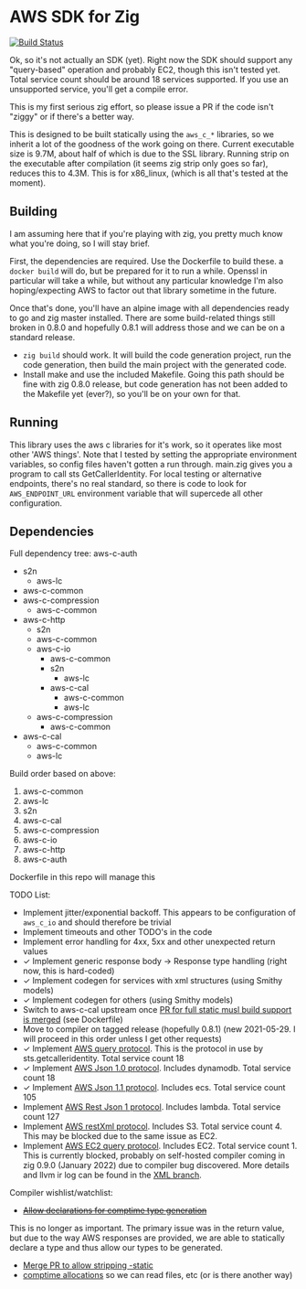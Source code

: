 # AWS SDK for Zig

[![Build Status](https://drone.lerch.org/api/badges/lobo/aws-sdk-for-zig/status.svg)](https://drone.lerch.org/lobo/aws-sdk-for-zig)

Ok, so it's not actually an SDK (yet). Right now the SDK should support
any "query-based" operation and probably EC2, though this isn't tested yet.
Total service count should be around 18 services supported. If you use an
unsupported service, you'll get a compile error.

This is my first serious zig effort, so please issue a PR if the code isn't
"ziggy" or if there's a better way.

This is designed to be built statically using the `aws_c_*` libraries, so
we inherit a lot of the goodness of the work going on there. Current
executable size is 9.7M, about half of which is due to the SSL library.
Running strip on the executable after compilation (it seems zig strip
only goes so far), reduces this to 4.3M. This is for x86_linux,
(which is all that's tested at the moment).

## Building

I am assuming here that if you're playing with zig, you pretty much know
what you're doing, so I will stay brief.

First, the dependencies are required. Use the Dockerfile to build these.
a `docker build` will do, but be prepared for it to run a while. Openssl in
particular will take a while, but without any particular knowledge
I'm also hoping/expecting AWS to factor out that library sometime in
the future.

Once that's done, you'll have an alpine image with all dependencies ready
to go and zig master installed. There are some build-related things still
broken in 0.8.0 and hopefully 0.8.1 will address those and we can be on
a standard release.

* `zig build` should work. It will build the code generation project, run
  the code generation, then build the main project with the generated code.
* Install make and use the included Makefile. Going this path should be fine
  with zig 0.8.0 release, but code generation has not been added to the
  Makefile yet (ever?), so you'll be on your own for that.

## Running

This library uses the aws c libraries for it's work, so it operates like most
other 'AWS things'. Note that I tested by setting the appropriate environment
variables, so config files haven't gotten a run through.
main.zig gives you a program to call sts GetCallerIdentity.
For local testing or alternative endpoints, there's no real standard, so
there is code to look for `AWS_ENDPOINT_URL` environment variable that will
supercede all other configuration.

## Dependencies


Full dependency tree:
aws-c-auth
   * s2n
      * aws-lc
   * aws-c-common
   * aws-c-compression
     * aws-c-common
   * aws-c-http
     * s2n
     * aws-c-common
     * aws-c-io
       * aws-c-common
       * s2n
         * aws-lc
       * aws-c-cal
         * aws-c-common
         * aws-lc
     * aws-c-compression
       * aws-c-common
   * aws-c-cal
     * aws-c-common
     * aws-lc

Build order based on above:

1. aws-c-common
1. aws-lc
2. s2n
2. aws-c-cal
2. aws-c-compression
3. aws-c-io
4. aws-c-http
5. aws-c-auth

Dockerfile in this repo will manage this

TODO List:

* Implement jitter/exponential backoff. This appears to be configuration of `aws_c_io` and should therefore be trivial
* Implement timeouts and other TODO's in the code
* Implement error handling for 4xx, 5xx and other unexpected return values
* ✓ Implement generic response body -> Response type handling (right now, this is hard-coded)
* ✓ Implement codegen for services with xml structures (using Smithy models)
* ✓ Implement codegen for others (using Smithy models)
* Switch to aws-c-cal upstream once [PR for full static musl build support is merged](https://github.com/awslabs/aws-c-cal/pull/89) (see Dockerfile)
* Move to compiler on tagged release (hopefully 0.8.1)
(new 2021-05-29. I will proceed in this order unless I get other requests)
* ✓ Implement [AWS query protocol](https://awslabs.github.io/smithy/1.0/spec/aws/aws-query-protocol.html). This is the protocol in use by sts.getcalleridentity. Total service count 18
* ✓ Implement [AWS Json 1.0 protocol](https://awslabs.github.io/smithy/1.0/spec/aws/aws-json-1_0-protocol.html). Includes dynamodb. Total service count 18
* ✓ Implement [AWS Json 1.1 protocol](https://awslabs.github.io/smithy/1.0/spec/aws/aws-json-1_1-protocol.html). Includes ecs. Total service count 105
* Implement [AWS Rest Json 1 protocol](https://awslabs.github.io/smithy/1.0/spec/aws/aws-restjson1-protocol.html). Includes lambda. Total service count 127
* Implement [AWS restXml protocol](https://awslabs.github.io/smithy/1.0/spec/aws/aws-restxml-protocol.html). Includes S3. Total service count 4. This may be blocked due to the same issue as EC2.
* Implement [AWS EC2 query protocol](https://awslabs.github.io/smithy/1.0/spec/aws/aws-ec2-query-protocol.html). Includes EC2. Total service count 1. This is currently blocked, probably on self-hosted compiler coming in zig 0.9.0 (January 2022) due to compiler bug discovered. More details and llvm ir log can be found in the [XML branch](https://git.lerch.org/lobo/aws-sdk-for-zig/src/branch/xml).

Compiler wishlist/watchlist:

* ~~[Allow declarations for comptime type generation](https://github.com/ziglang/zig/issues/6709)~~

This is no longer as important. The primary issue was in the return value, but
due to the way AWS responses are provided, we are able to statically declare a
type and thus allow our types to be generated.

* [Merge PR to allow stripping -static](https://github.com/ziglang/zig/pull/8248)
* [comptime allocations](https://github.com/ziglang/zig/issues/1291) so we can read files, etc (or is there another way)
